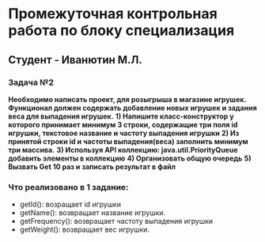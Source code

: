 # **Промежуточная контрольная работа по блоку специализация**

## Студент - Иванютин М.Л.


### Задача №2

**Необходимо написать проект, для розыгрыша в магазине игрушек. Функционал должен содержать добавление новых игрушек и задания веса для выпадения игрушек.**
**1) Напишите класс-конструктор у которого принимает минимум 3 строки, содержащие три поля id игрушки, текстовое название и частоту выпадения игрушки**
**2) Из принятой строки id и частоты выпадения(веса) заполнить минимум три массива.**
**3) Используя API коллекцию: java.util.PriorityQueue добавить элементы в коллекцию**
**4) Организовать общую очередь**
**5) Вызвать Get 10 раз и записать результат в файл**


### Что реализовано в 1 задание:
- getId(): возращает id игрушки
- getName(): возвращает название игрушки.
- getFrequency(): возвращает частоту выпадения игрушки
- getWeight(): возвращает вес игрушки.

